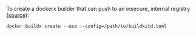 To create a dockerx builder that can push to an insecure, internal
registry [(source)](https://github.com/docker/buildx/issues/163#issuecomment-544714677):

    docker buildx create --use --config=/path/to/buildkitd.toml
